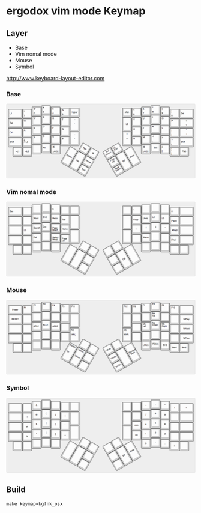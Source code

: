# ergodox vim mode Keymap

## Layer

- Base
- Vim nomal mode
- Mouse
- Symbol

<http://www.keyboard-layout-editor.com>

### Base

![base](base.png)

### Vim nomal mode

![vim](vim.png)

### Mouse

![mouse](mouse.png)

### Symbol

![symbol](symbol.png)

## Build

```
make keymap=kgfnk_osx
```

